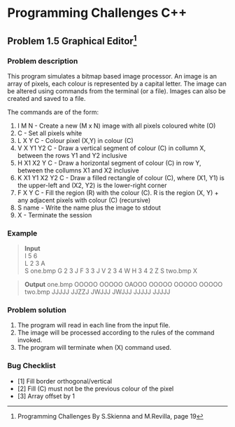 # Programming Challenges C++
## Problem 1.5 Graphical Editor[^1]
### Problem description
This program simulates a bitmap based image processor. An image is an array of pixels, each colour is represented by a capital letter. The image can be altered using commands from the terminal (or a file). Images can also be created and saved to a file.

The commands are of the form:
1. I M N - Create a new (M x N) image with all pixels coloured white (O)
2. C - Set all pixels white
3. L X Y C - Colour pixel (X,Y) in colour (C)
4. V X Y1 Y2 C - Draw a vertical segment of colour (C) in collumn X, between the rows Y1 and Y2 inclusive
5. H X1 X2 Y C - Draw a horizontal segment of colour (C) in row Y, between the collumns X1 and X2 inclusive
6. K X1 Y1 X2 Y2 C - Draw a filled rectangle of colour (C), where (X1, Y1) is the upper-left and (X2, Y2) is the lower-right corner
7. F X Y C - Fill the region (R) with the colour (C). R is the region (X, Y) + any adjacent pixels with colour (C) (recursive)
8. S name - Write the name plus the image to stdout
9. X - Terminate the session


### Example 
>**Input**                                                                 
>I 5 6                                                          
>L 2 3 A                                              
>S one.bmp
>G 2 3 J
>F 3 3 J
>V 2 3 4 W
>H 3 4 2 Z
>S two.bmp
>X                                                                                                                                                                                

>**Output**
>one.bmp
>OOOOO
>OOOOO
>OAOOO
>OOOOO
>OOOOO
>OOOOO
>two.bmp
>JJJJJ
>JJZZJ
>JWJJJ
>JWJJJ
>JJJJJ
>JJJJJ                                              


### Problem solution
1. The program will read in each line from the input file.
2. The image will be processed according to the rules of the command invoked.
3. The program will terminate when (X) command used.


### Bug Checklist
- [1] Fill border orthogonal/vertical
- [2] Fill (C) must not be the previous colour of the pixel
- [3] Array offset by 1

[^1]: Programming Challenges By S.Skienna and M.Revilla, page 19